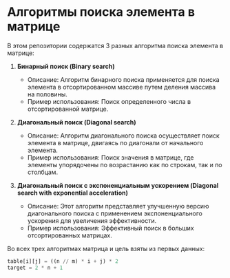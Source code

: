 # Алгоритмы поиска элемента в матрице

В этом репозитории содержатся 3 разных алгоритма поиска элемента в матрице:

1. **Бинарный поиск (Binary search)**
   - Описание: Алгоритм бинарного поиска применяется для поиска элемента в отсортированном массиве путем деления массива на половины.
   - Пример использования: Поиск определенного числа в отсортированной матрице.

2. **Диагональный поиск (Diagonal search)**
   - Описание: Алгоритм диагонального поиска осуществляет поиск элемента в матрице, двигаясь по диагонали от начального элемента.
   - Пример использования: Поиск значения в матрице, где элементы упорядочены по возрастанию как по строкам, так и по столбцам.

3. **Диагональный поиск с экспоненциальным ускорением (Diagonal search with exponential acceleration)**
   - Описание: Этот алгоритм представляет улучшенную версию диагонального поиска с применением экспоненциального ускорения для увеличения эффективности.
   - Пример использования: Эффективный поиск в больших отсортированных матрицах.

Во всех трех алгоритмах матрица и цель взяты из первых данных:

```python
table[i][j] = ((n // m) * i + j) * 2
target = 2 * n + 1
